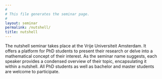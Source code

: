 ```yaml
---
#
# This file generates the seminar page.
#
layout: seminar
permalink: /nutshell/
title: nutshell
---
```


The nutshell seminar takes place at the Vrije Universiteit Amsterdam.
It offers a platform for PhD students to present their research or delve into a mathematical concept of their interest.
As the seminar name suggests, each speaker provides a condensed overview of their topic, encapsulating it within a nutshell.
All PhD students as well as bachelor and master students are welcome to participate.